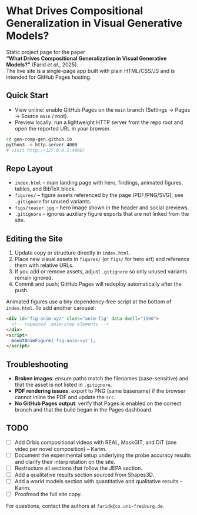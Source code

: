 # What Drives Compositional Generalization in Visual Generative Models?

Static project page for the paper  
**“What Drives Compositional Generalization in Visual Generative Models?”** (Farid *et al.*, 2025).  
The live site is a single-page app built with plain HTML/CSS/JS and is intended for GitHub Pages hosting.

## Quick Start

- View online: enable GitHub Pages on the `main` branch (Settings → Pages → Source `main` / root).  
- Preview locally: run a lightweight HTTP server from the repo root and open the reported URL in your browser.

```bash
cd gen-comp-gen.github.io
python3 -m http.server 4000
# visit http://127.0.0.1:4000/
```

## Repo Layout

- `index.html` – main landing page with hero, findings, animated figures, tables, and BibTeX block.
- `figures/` – figure assets referenced by the page (PDF/PNG/SVG); see `.gitignore` for unused variants.
- `figs/teaser.jpg` – hero image shown in the header and social previews.
- `.gitignore` – ignores auxiliary figure exports that are not linked from the site.

## Editing the Site

1. Update copy or structure directly in `index.html`.  
2. Place new visual assets in `figures/` (or `figs/` for hero art) and reference them with relative URLs.  
3. If you add or remove assets, adjust `.gitignore` so only unused variants remain ignored.  
4. Commit and push; GitHub Pages will redeploy automatically after the push.

Animated figures use a tiny dependency-free script at the bottom of `index.html`. To add another carousel:

```html
<div id="fig-anim-xyz" class="anim-fig" data-dwell="1500">
  <!-- repeated .anim-step elements -->
</div>
<script>
  mountAnimFigure('fig-anim-xyz');
</script>
```

## Troubleshooting

- **Broken images**: ensure paths match the filenames (case-sensitive) and that the asset is not listed in `.gitignore`.  
- **PDF rendering issues**: export to PNG (same basename) if the browser cannot inline the PDF and update the `src`.  
- **No GitHub Pages output**: verify that Pages is enabled on the correct branch and that the build began in the Pages dashboard.

## TODO

- [ ] Add Orbis compositional videos with REAL, MaskGIT, and DiT (one video per novel composition) – Karim.
- [ ] Document the experimental setup underlying the probe accuracy results and clarify their interpretation on the site.
- [ ] Restructure all sections that follow the JEPA section.
- [ ] Add a qualitative results section sourced from Shapes3D.
- [ ] Add a world models section with quantitative and qualitative results – Karim.
- [ ] Proofread the full site copy.

For questions, contact the authors at `faridk@cs.uni-freiburg.de`.
